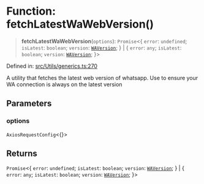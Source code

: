 # Function: fetchLatestWaWebVersion()

> **fetchLatestWaWebVersion**(`options`): `Promise`\<\{ `error`: `undefined`; `isLatest`: `boolean`; `version`: [`WAVersion`](../type-aliases/WAVersion.md); \} \| \{ `error`: `any`; `isLatest`: `boolean`; `version`: [`WAVersion`](../type-aliases/WAVersion.md); \}\>

Defined in: [src/Utils/generics.ts:270](https://github.com/Fokusdotid/bail/blob/82f46c566476ac566bfd781dede14412fcdfb787/src/Utils/generics.ts#L270)

A utility that fetches the latest web version of whatsapp.
Use to ensure your WA connection is always on the latest version

## Parameters

### options

`AxiosRequestConfig`\<\{\}\>

## Returns

`Promise`\<\{ `error`: `undefined`; `isLatest`: `boolean`; `version`: [`WAVersion`](../type-aliases/WAVersion.md); \} \| \{ `error`: `any`; `isLatest`: `boolean`; `version`: [`WAVersion`](../type-aliases/WAVersion.md); \}\>
